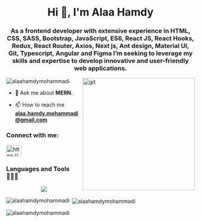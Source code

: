 <h1 align="center">Hi 👋, I'm Alaa Hamdy</h1>
<h3 align="center">As a frontend developer with extensive experience in HTML, CSS, SASS, Bootstrap, JavaScript, ES6, React JS, React Hooks, Redux, React Router, Axios, Next js, Ant design, Material UI, Git, Typescript, Angular and Figma I’m seeking to leverage my skills and expertise to develop innovative and user-friendly web applications.</h3>

<img align="right" alt="git" width="300" src="https://cdn.dribbble.com/users/107759/screenshots/3742849/new-products-every-day.gif" />

<p align="left"> <img src="https://komarev.com/ghpvc/?username=alaahamdymohammadi&label=Profile%20views&color=0e75b6&style=flat" alt="alaahamdymohammadi" /> </p>

- 💬 Ask me about **MERN.**

- 📫 How to reach me **alaa.hamdy.mohammadi@gmail.com**

<h3 align="left">Connect with me:</h3>
<p align="left">
<a href="https://linkedin.com/in/https://www.linkedin.com/in/alaahamdy25/" target="blank"><img align="center" src="https://raw.githubusercontent.com/rahuldkjain/github-profile-readme-generator/master/src/images/icons/Social/linked-in-alt.svg" alt="https://www.linkedin.com/in/alaahamdy25/" height="30" width="40" /></a>
</p>

<h3 align="left">Languages and Tools👨🏻‍💻</h3>
<p align="center">
  <a href="https://skillicons.dev">
    <img src="https://skillicons.dev/icons?i=html,css,bootstrap,js,ts,react,redux,nextjs,tailwind,materialui,figma,cpp,express,git,github,java,mongodb,mysql,nodejs,postman,vscode&perline=11" />
  </a>
</p>

<p align="center">

  <p><img align="left" src="https://github-readme-stats.vercel.app/api/top-langs?username=alaahamdymohammadi&show_icons=true&locale=en&layout=compact" alt="alaahamdymohammadi" /></p>
  
  <p>&nbsp;<img align="center" src="https://github-readme-stats.vercel.app/api?username=alaahamdymohammadi&show_icons=true&locale=en" alt="alaahamdymohammadi" /></p>
  
  <p><img align="center" src="https://github-readme-streak-stats.herokuapp.com/?user=alaahamdymohammadi&" alt="alaahamdymohammadi" /></p>
</p>
